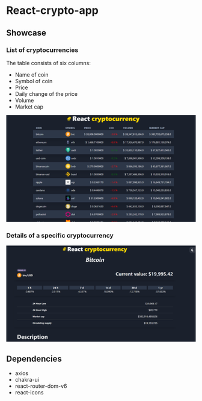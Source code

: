 # React-crypto-app

## Showcase
### List of cryptocurrencies

The table consists of six columns:
- Name of coin
- Symbol of coin
- Price
- Daily change of the price
- Volume
- Market cap

![img1](img1.png) 
### Details of a specific cryptocurrency
![img2](img2.png) 

## Dependencies
- axios
- chakra-ui
- react-router-dom-v6
- react-icons